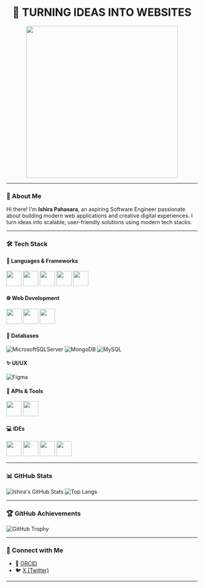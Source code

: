<h1 align="center">🚀 TURNING IDEAS INTO WEBSITES</h1>

<p align="center">
  <img src="https://github.com/user-attachments/assets/3abe1210-d007-44e9-be5f-ea1f453dd41d" width="400"/>
</p>

---

### 👋 About Me

Hi there! I'm **Ishira Pahasara**, an aspiring Software Engineer passionate about building modern web applications and creative digital experiences. I turn ideas into scalable, user-friendly solutions using modern tech stacks.

---

### 🛠️ Tech Stack

#### 🧰 Languages & Frameworks

<p>
  <img src="https://raw.githubusercontent.com/marwin1991/profile-technology-icons/refs/heads/main/icons/javascript.png" width="40" />
  <img src="https://raw.githubusercontent.com/marwin1991/profile-technology-icons/refs/heads/main/icons/react.png" width="40" />
  <img src="https://raw.githubusercontent.com/marwin1991/profile-technology-icons/refs/heads/main/icons/node_js.png" width="40" />
  <img src="https://raw.githubusercontent.com/marwin1991/profile-technology-icons/refs/heads/main/icons/express.png" width="40" />
  <img src="https://raw.githubusercontent.com/marwin1991/profile-technology-icons/refs/heads/main/icons/spring.png" width="40" />
</p>

#### 🌐 Web Development

<p>
  <img src="https://raw.githubusercontent.com/marwin1991/profile-technology-icons/refs/heads/main/icons/html.png" width="40" />
  <img src="https://raw.githubusercontent.com/marwin1991/profile-technology-icons/refs/heads/main/icons/css.png" width="40" />
  <img src="https://raw.githubusercontent.com/marwin1991/profile-technology-icons/refs/heads/main/icons/tailwind_css.png" width="40" />
</p>

#### 🧪 Databases

![MicrosoftSQLServer](https://img.shields.io/badge/Microsoft%20SQL%20Server-CC2927?style=for-the-badge&logo=microsoft%20sql%20server&logoColor=white)
![MongoDB](https://img.shields.io/badge/MongoDB-%234ea94b.svg?style=for-the-badge&logo=mongodb&logoColor=white)
![MySQL](https://img.shields.io/badge/mysql-4479A1.svg?style=for-the-badge&logo=mysql&logoColor=white)

#### ✨ UI/UX

![Figma](https://img.shields.io/badge/figma-%23F24E1E.svg?style=for-the-badge&logo=figma&logoColor=white)

#### 🔁 APIs & Tools

<p>
  <img src="https://raw.githubusercontent.com/marwin1991/profile-technology-icons/refs/heads/main/icons/rest.png" width="40" />
  <img src="https://raw.githubusercontent.com/marwin1991/profile-technology-icons/refs/heads/main/icons/git.png" width="40" />
</p>

#### 💻 IDEs

<p>
  <img src="https://raw.githubusercontent.com/marwin1991/profile-technology-icons/refs/heads/main/icons/intellij.png" width="40" />
  <img src="https://raw.githubusercontent.com/marwin1991/profile-technology-icons/refs/heads/main/icons/webstorm.png" width="40" />
  <img src="https://raw.githubusercontent.com/marwin1991/profile-technology-icons/refs/heads/main/icons/pycharm.png" width="40" />
  <img src="https://raw.githubusercontent.com/marwin1991/profile-technology-icons/refs/heads/main/icons/visual_studio_code.png" width="40" />
</p>

---

### 📊 GitHub Stats

![Ishira's GitHub Stats](https://github-readme-stats.vercel.app/api?username=ishira-web&show_icons=true&theme=radical)
![Top Langs](https://github-readme-stats.vercel.app/api/top-langs/?username=ishira-web&layout=compact&theme=radical)

---

### 🏆 GitHub Achievements

![GitHub Trophy](https://github-profile-trophy.vercel.app/?username=ishira-web&theme=radical)

---

### 🔗 Connect with Me

- 📘 [ORCID](https://orcid.org/0009-0006-9910-2091)
- 🐦 [X (Twitter)](https://x.com/pahazara)

---
